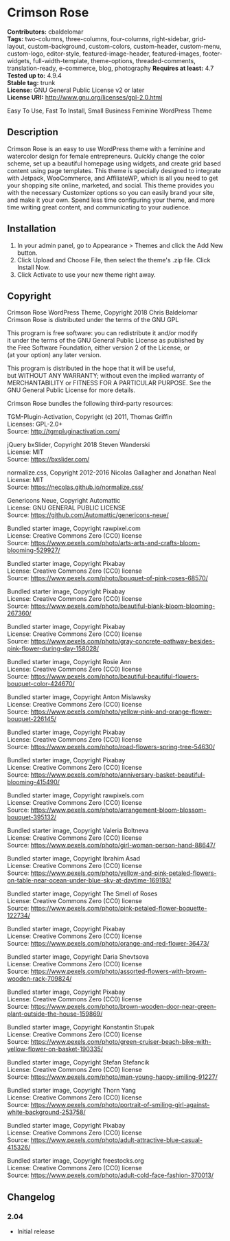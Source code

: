 # Crimson Rose #

**Contributors:** cbaldelomar  
**Tags:** two-columns, three-columns, four-columns, right-sidebar, grid-layout, custom-background, custom-colors, custom-header, custom-menu, custom-logo, editor-style, featured-image-header, featured-images, footer-widgets, full-width-template, theme-options, threaded-comments, translation-ready, e-commerce, blog, photography
**Requires at least:** 4.7  
**Tested up to:** 4.9.4  
**Stable tag:** trunk  
**License:** GNU General Public License v2 or later  
**License URI:** http://www.gnu.org/licenses/gpl-2.0.html  

Easy To Use, Fast To Install, Small Business Feminine WordPress Theme  

## Description ##

Crimson Rose is an easy to use WordPress theme with a feminine and watercolor design for female entrepreneurs. Quickly change the color scheme, set up a beautiful homepage using widgets, and create grid based content using page templates. This theme is specially designed to integrate with Jetpack, WooCommerce, and AffiliateWP, which is all you need to get your shopping site online, marketed, and social. This theme provides you with the necessary Customizer options so you can easily brand your site, and make it your own. Spend less time configuring your theme, and more time writing great content, and communicating to your audience.  

## Installation ##

1. In your admin panel, go to Appearance > Themes and click the Add New button.  
2. Click Upload and Choose File, then select the theme's .zip file. Click Install Now.  
3. Click Activate to use your new theme right away.  

## Copyright ##

Crimson Rose WordPress Theme, Copyright 2018 Chris Baldelomar  
Crimson Rose is distributed under the terms of the GNU GPL  

This program is free software: you can redistribute it and/or modify  
it under the terms of the GNU General Public License as published by  
the Free Software Foundation, either version 2 of the License, or  
(at your option) any later version.  

This program is distributed in the hope that it will be useful,  
but WITHOUT ANY WARRANTY; without even the implied warranty of  
MERCHANTABILITY or FITNESS FOR A PARTICULAR PURPOSE. See the  
GNU General Public License for more details.  

Crimson Rose bundles the following third-party resources:  

TGM-Plugin-Activation, Copyright (c) 2011, Thomas Griffin  
Licenses: GPL-2.0+  
Source: http://tgmpluginactivation.com/  

jQuery bxSlider, Copyright 2018 Steven Wanderski  
License: MIT  
Source: https://bxslider.com/  

normalize.css, Copyright 2012-2016 Nicolas Gallagher and Jonathan Neal  
License: MIT  
Source: https://necolas.github.io/normalize.css/  

Genericons Neue, Copyright Automattic  
License: GNU GENERAL PUBLIC LICENSE  
Source: https://github.com/Automattic/genericons-neue/  

Bundled starter image, Copyright rawpixel.com  
License: Creative Commons Zero (CC0) license  
Source: https://www.pexels.com/photo/arts-arts-and-crafts-bloom-blooming-529927/  

Bundled starter image, Copyright Pixabay  
License: Creative Commons Zero (CC0) license  
Source: https://www.pexels.com/photo/bouquet-of-pink-roses-68570/  

Bundled starter image, Copyright Pixabay  
License: Creative Commons Zero (CC0) license  
Source: https://www.pexels.com/photo/beautiful-blank-bloom-blooming-267360/  

Bundled starter image, Copyright Pixabay  
License: Creative Commons Zero (CC0) license  
Source: https://www.pexels.com/photo/gray-concrete-pathway-besides-pink-flower-during-day-158028/  

Bundled starter image, Copyright Rosie Ann  
License: Creative Commons Zero (CC0) license  
Source: https://www.pexels.com/photo/beautiful-beautiful-flowers-bouquet-color-424670/  

Bundled starter image, Copyright Anton Mislawsky  
License: Creative Commons Zero (CC0) license  
Source: https://www.pexels.com/photo/yellow-pink-and-orange-flower-bouquet-226145/  

Bundled starter image, Copyright Pixabay  
License: Creative Commons Zero (CC0) license  
Source: https://www.pexels.com/photo/road-flowers-spring-tree-54630/  

Bundled starter image, Copyright Pixabay  
License: Creative Commons Zero (CC0) license  
Source: https://www.pexels.com/photo/anniversary-basket-beautiful-blooming-415490/  

Bundled starter image, Copyright rawpixels.com  
License: Creative Commons Zero (CC0) license  
Source: https://www.pexels.com/photo/arrangement-bloom-blossom-bouquet-395132/  

Bundled starter image, Copyright Valeria Boltneva  
License: Creative Commons Zero (CC0) license  
Source: https://www.pexels.com/photo/girl-woman-person-hand-88647/  

Bundled starter image, Copyright Ibrahim Asad  
License: Creative Commons Zero (CC0) license  
Source: https://www.pexels.com/photo/yellow-and-pink-petaled-flowers-on-table-near-ocean-under-blue-sky-at-daytime-169193/  

Bundled starter image, Copyright The Smell of Roses  
License: Creative Commons Zero (CC0) license  
Source: https://www.pexels.com/photo/pink-petaled-flower-boquette-122734/  

Bundled starter image, Copyright Pixabay  
License: Creative Commons Zero (CC0) license  
Source: https://www.pexels.com/photo/orange-and-red-flower-36473/  

Bundled starter image, Copyright Daria Shevtsova  
License: Creative Commons Zero (CC0) license  
Source: https://www.pexels.com/photo/assorted-flowers-with-brown-wooden-rack-709824/  

Bundled starter image, Copyright Pixabay  
License: Creative Commons Zero (CC0) license  
Source: https://www.pexels.com/photo/brown-wooden-door-near-green-plant-outside-the-house-159869/  

Bundled starter image, Copyright Konstantin Stupak  
License: Creative Commons Zero (CC0) license  
Source: https://www.pexels.com/photo/green-cruiser-beach-bike-with-yellow-flower-on-basket-190335/  

Bundled starter image, Copyright Stefan Stefancik  
License: Creative Commons Zero (CC0) license  
Source: https://www.pexels.com/photo/man-young-happy-smiling-91227/  

Bundled starter image, Copyright Thorn Yang  
License: Creative Commons Zero (CC0) license  
Source: https://www.pexels.com/photo/portrait-of-smiling-girl-against-white-background-253758/  

Bundled starter image, Copyright Pixabay  
License: Creative Commons Zero (CC0) license  
Source: https://www.pexels.com/photo/adult-attractive-blue-casual-415326/  

Bundled starter image, Copyright freestocks.org  
License: Creative Commons Zero (CC0) license  
Source: https://www.pexels.com/photo/adult-cold-face-fashion-370013/  

## Changelog ##

### 2.04 ###

* Initial release  
